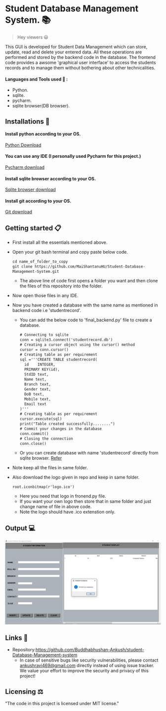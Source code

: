 # Student Database Management System. :books:
> Hey viewers :smiley:

This GUI is developed for Student Data Management which can store, update, read and delete your entered data. All these operations are performed and stored by the backend code in the database.
The frontend code provides a awsome 'graphical user interface' to access the students records and to manage them without bothering about other technicalities.
#### Languages and Tools used 🔧 :
- Python.
- sqlite.
- pycharm.
- sqlite browser(DB browser).
## Installations :open_file_folder:

#### Install python according to your OS.
[Python Download](https://www.python.org/downloads/)
#### You can use any IDE (I personally used Pycharm for this project.)
[Pycharm download](https://www.jetbrains.com/pycharm/download/#section=windows)
#### Install sqlite browser according to your OS.
[Sqlite browser download](https://sqlitebrowser.org/dl/)
#### Install git according to your OS.
[Git download](https://git-scm.com/downloads)

## Getting started :clipboard:
- First install all the essentials mentioned above.
- Open your git bash terminal and copy paste below code.
  ```
  cd name_of_folder_to_copy
  git clone https://github.com/MaiShantanuHU/Student-Database-Management-System.git
  ```
  - The above line of code first opens a folder you want and then clone the files of this repository into the folder.

- Now open those files in any IDE.
- Now you have created a database with the same name as mentioned in backend code i.e 'studentrecord'.
  - You can add the below code to 'final_backend.py' file to create a database.
    ```
    # Connecting to sqlite
    conn = sqlite3.connect('studentrecord.db')
    # Creating a cursor object using the cursor() method
    cursor = conn.cursor()
    # Creating table as per requirement
    sql ='''CREATE TABLE studentrecord(
      id	INTEGER,
	  PRIMARY KEY(id),
      StdID text,
      Name text,
      Branch text,
      Gender text,
      DoB text,
      Mobile text,
      Email text
    )'''
    # Creating table as per requirement
    cursor.execute(sql)
    print("Table created successfully........")
    # Commit your changes in the database
    conn.commit()
    # Closing the connection
    conn.close()
    ```
  - Or you can create database with name 'studentrecord' directly from sqlite browser. [Refer](https://youtu.be/YLOZpYAYPLQ)
- Note keep all the files in same folder.
- Also download the logo given in repo and keep in same folder.
  ```
  root.iconbitmap(r'logo.ico')
  ```
  - Here you need that logo in fronend.py file.
  - If you want your own logo then store that in same folder and just change name of file in above code.
  - Note the logo should have .ico extenstion only.
  
## Output :computer:

![GUI](GUI.PNG)

## Links :link:

- Repository:https://github.com/Buddhabhushan-Ankush/student-Database-Management-system
  - In case of sensitive bugs like security vulnerabilities, please contact
    ankushravi469@gmail.com directly instead of using issue tracker. We value your effort
    to improve the security and privacy of this project!

## Licensing ⚖️ 

"The code in this project is licensed under MIT license."
